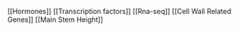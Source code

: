 [[Hormones]]
[[Transcription factors]]
[[Rna-seq]]
[[Cell Wall Related Genes]]
[[Main Stem Height]]
